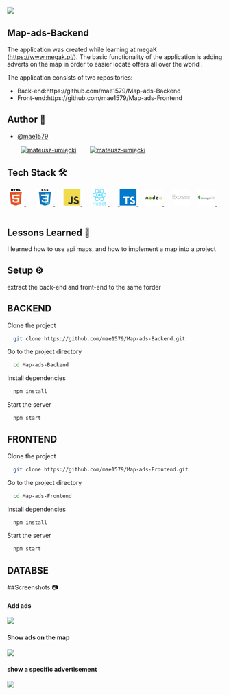
<a href="https://files.fm/u/mhgu5g4nj#/view/strona%20glowna.PNG"><img src="https://files.fm/thumb_show.php?i=ttqvez9t3"></a>
## Map-ads-Backend
The application was created while learning at megaK (https://www.megak.pl/).
The basic functionality of the application is adding adverts on the map in order to easier locate offers all over the world .

The application consists of two repositories:
<ul>
  <li>Back-end:https://github.com/mae1579/Map-ads-Backend </li>
  <li>Front-end:https://github.com/mae1579/Map-ads-Frontend </li>
</ul>

## Author 🧑
- [@mae1579](https://github.com/mae1579) <br/>
<p>&nbsp;&nbsp;&nbsp;&nbsp;&nbsp;&nbsp;&nbsp;&nbsp;<a href="https://www.linkedin.com/in/mateusz-umi%C4%99cki-54b286248/
" target="blank"><img align="center" src="https://res.cloudinary.com/headhunter/image/upload/v1660399196/MegaK/NicePng_linkedin-icon-png_99356_lcdscx.png" alt="mateusz-umięcki" height="25" width="100" /></a>&nbsp;&nbsp;&nbsp;&nbsp;&nbsp;&nbsp;&nbsp;&nbsp;<a href="mailto: mateuszumiecki@gmail.com" target="blank"><img align="center" src="https://res.cloudinary.com/headhunter/image/upload/v1660400374/MegaK/Daco_4064141_jagvmw.png" alt="mateusz-umięcki" height="22" width="35" /></a></p>

## Tech Stack 🛠️ 
<p align="left"><a href="https://www.w3.org/html/" target="_blank" rel="noreferrer"> <img src="https://raw.githubusercontent.com/devicons/devicon/master/icons/html5/html5-original-wordmark.svg" alt="html5" width="40" height="40"/> </a>&nbsp; &nbsp;&nbsp;&nbsp; <a href="https://www.w3schools.com/css/" target="_blank" rel="noreferrer"> <img src="https://raw.githubusercontent.com/devicons/devicon/master/icons/css3/css3-original-wordmark.svg" alt="css3" width="40" height="40"/> </a>&nbsp;&nbsp;&nbsp;&nbsp; <a href="https://developer.mozilla.org/en-US/docs/Web/JavaScript" target="_blank" rel="noreferrer"> <img src="https://raw.githubusercontent.com/devicons/devicon/master/icons/javascript/javascript-original.svg" alt="javascript" width="40" height="40"/> </a>&nbsp;&nbsp;&nbsp;&nbsp; <a href="https://reactjs.org/" target="_blank" rel="noreferrer"> <img src="https://raw.githubusercontent.com/devicons/devicon/master/icons/react/react-original-wordmark.svg" alt="react" width="40" height="40"/> </a>&nbsp; &nbsp;&nbsp;&nbsp;<a href="https://www.typescriptlang.org/" target="_blank" rel="noreferrer"> <img src="https://raw.githubusercontent.com/devicons/devicon/master/icons/typescript/typescript-original.svg" alt="typescript" width="40" height="40"/> </a> &nbsp;&nbsp;&nbsp; <a href="https://nodejs.org" target="_blank" rel="noreferrer"> <img src="https://raw.githubusercontent.com/devicons/devicon/master/icons/nodejs/nodejs-original-wordmark.svg" alt="nodejs" width="40" height="40"/> </a>&nbsp; &nbsp;&nbsp;&nbsp;<img height="40" width="40" src="https://raw.githubusercontent.com/github/explore/80688e429a7d4ef2fca1e82350fe8e3517d3494d/topics/express/express.png" />&nbsp;&nbsp;&nbsp;&nbsp;
  <a href="https://www.mongodb.com/" target="_blank" rel="noreferrer"> <img src="https://raw.githubusercontent.com/github/explore/80688e429a7d4ef2fca1e82350fe8e3517d3494d/topics/mongodb/mongodb.png" alt="mongodb" width="40" height="40"/> </a>&nbsp; &nbsp;&nbsp;&nbsp; 


</p>


## Lessons Learned 📝
<p>I learned how to use api maps, and how to implement a map into a project</p>

## Setup ⚙️
<p>extract the back-end and front-end to the same forder</p>


## BACKEND

Clone the project

```bash
  git clone https://github.com/mae1579/Map-ads-Backend.git
```

Go to the project directory

```bash
  cd Map-ads-Backend
```

Install dependencies

```bash
  npm install
```

Start the server

```bash
  npm start
```

## FRONTEND

Clone the project

```bash
  git clone https://github.com/mae1579/Map-ads-Frontend.git
```

Go to the project directory

```bash
  cd Map-ads-Frontend
```

Install dependencies

```bash
  npm install
```

Start the server

```bash
  npm start
```
## DATABSE
<p></p>

##Screenshots 📷

<h4>Add ads</h4>
<a href="https://files.fm/u/mhgu5g4nj#/view/Dodawanie%20ogloszenia.PNG"><img src="https://files.fm/thumb_show.php?i=yte3y5cp5"></a>


<h4>Show ads on the map</h4>
<a href="https://files.fm/u/mhgu5g4nj#/view/pineski%20v1.PNG"><img src="https://files.fm/thumb_show.php?i=9qeb4fgut"></a>

<h4>show a specific advertisement</h4>
<a href="https://files.fm/u/mhgu5g4nj#/view/pineska.PNG"><img src="https://files.fm/thumb_show.php?i=t3wgpbs7h"></a>


